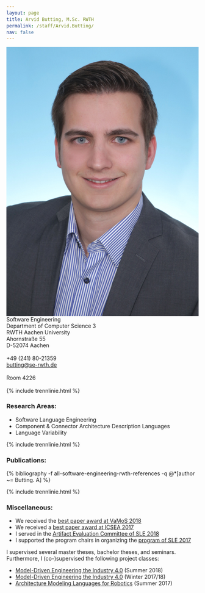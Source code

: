 ```yaml
---
layout: page
title: Arvid Butting, M.Sc. RWTH
permalink: /staff/Arvid.Butting/
nav: false
---
```


<div class="container">
    <div class="row">
        <div class="col-lg-3">
          <img class="staff-pics z-depth-1" src="../../assets/img/teams/butting.jpeg" 
               alt="Arvid Butting" style="float: left;">
        </div>
        <div class="col-lg-4">
          Software Engineering<br>
          Department of Computer Science 3<br>
          RWTH Aachen University<br>
          Ahornstraße 55<br>
          D-52074 Aachen<br>
          <br>
          +49 (241) 80-21359<br>
          <a href="mailto:butting@se-rwth.de">butting@se-rwth.de</a><br>
          <br>
          Room 4226
        </div>
    </div>
</div>

<br>
{% include trennlinie.html %}

### Research Areas:

- Software Language Engineering
- Component & Connector Architecture Description Languages
- Language Variability

{% include trennlinie.html %}

### Publications:

<div class="publications">
  {% bibliography -f all-software-engineering-rwth-references -q @*[author ~= Butting. A] %}
</div>

{% include trennlinie.html %}

### Miscellaneous:
- We received the [best paper award at VaMoS 2018](https://www.se-rwth.de/publications/2018.VaMoS.BestPaper.pdf)
- We received a [best paper award at ICSEA 2017](https://www.se-rwth.de/publications/2017.ICSEA.BestPaper.pdf)
- I served in the [Artifact Evaluation Committee of SLE 2018](http://www.sleconf.org/2018/Committees.html)
- I supported the program chairs in organizing the [program of SLE 2017](http://www.sleconf.org/2017/Program.html)

I supervised several master theses, bachelor theses, and seminars. Furthermore,
I (co-)supervised the following project classes:

- [Model-Driven Engineering the Industry 4.0](https://www.se-rwth.de/teaching/ss18/lab/mde/) (Summer 2018)
- [Model-Driven Engineering the Industry 4.0](https://www.se-rwth.de/teaching/ws1718/lab/mde/) (Winter 2017/18)
- [Architecture Modeling Languages for Robotics](https://www.se-rwth.de/teaching/ss17/lab/) (Summer 2017)